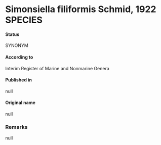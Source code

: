 # Simonsiella filiformis Schmid, 1922 SPECIES

#### Status
SYNONYM

#### According to
Interim Register of Marine and Nonmarine Genera

#### Published in
null

#### Original name
null

### Remarks
null